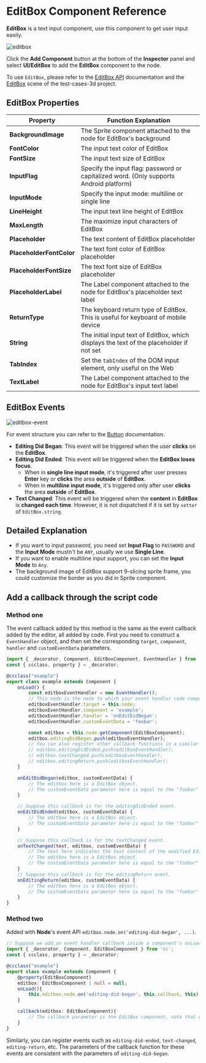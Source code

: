 # EditBox Component Reference

__EditBox__ is a text input component, use this component to get user input easily.

![editbox](editBox/editbox.png)

Click the __Add Component__ button at the bottom of the __Inspector__ panel and select __UI/EditBox__ to add the __EditBox__ component to the node.

To use `EditBox`, please refer to the [EditBox API](__APIDOC__/en/class/EditBox) documentation and the [EditBox](https://github.com/cocos/cocos-test-projects/tree/v3.5/assets/cases/ui/12.editbox) scene of the test-cases-3d project.

## EditBox Properties

| Property   | Function Explanation |
| --------------      | -----------   |
| __BackgroundImage__      | The Sprite component attached to the node for EditBox's background |
| __FontColor__            | The input text color of EditBox |
| __FontSize__             | The input text size of EditBox |
| __InputFlag__            | Specify the input flag: password or capitalized word. (Only supports Android platform) |
| __InputMode__            | Specify the input mode: multiline or single line |
| __LineHeight__           | The input text line height of EditBox |
| __MaxLength__            | The maximize input characters of EditBox  |
| __Placeholder__          | The text content of EditBox placeholder |
| __PlaceholderFontColor__ | The text font color of EditBox placeholder |
| __PlaceholderFontSize__  | The text font size of EditBox placeholder  |
| __PlaceholderLabel__     | The Label component attached to the node for EditBox's placeholder text label |
| __ReturnType__           | The keyboard return type of EditBox. This is useful for keyboard of mobile device |
| __String__               | The initial input text of EditBox, which displays the text of the placeholder if not set |
| __TabIndex__             | Set the `tabIndex` of the DOM input element, only useful on the Web |
| __TextLabel__            | The Label component attached to the node for EditBox's input text label |

## EditBox Events

![editbox-event](editBox/editbox-event.png)

For event structure you can refer to the [Button](./button.md) documentation.

- __Editing Did Began__: This event will be triggered when the user __clicks__ on the __EditBox__.
- __Editing Did Ended__: This event will be triggered when the __EditBox loses focus__.
    - When in __single line input mode__, it's triggered after user presses __Enter__ key or __clicks__ the area __outside__ of __EditBox__.
    - When in __multiline input mode__, it's triggered only after user __clicks__ the area __outside__ of __EditBox__.
- __Text Changed__: This event will be triggered when the __content__ in __EditBox__ is __changed each time__. However, it is not dispatched if it is set by `setter` of `EditBox.string`.

## Detailed Explanation

- If you want to input password, you need set __Input Flag__ to `PASSWORD` and the __Input Mode__ mustn't be `ANY`, usually we use __Single Line__.
- If you want to enable multiline input support, you can set the __Input Mode__ to `Any`.
- The background image of EditBox support 9-slicing sprite frame, you could customize the border as you did in Sprite component.

## Add a callback through the script code

### Method one

The event callback added by this method is the same as the event callback added by the editor, all added by code. First you need to construct a `EventHandler` object, and then set the corresponding `target`, `component`, `handler` and `customEventData` parameters.

```ts
import { _decorator, Component, EditBoxComponent, EventHandler } from 'cc';
const { ccclass, property } = _decorator;

@ccclass("example")
export class example extends Component {
    onLoad() {
        const editboxEventHandler = new EventHandler();
        // This node is the node to which your event handler code component belongs.
        editboxEventHandler.target = this.node;
        editboxEventHandler.component = 'example';
        editboxEventHandler.handler = 'onEditDidBegan';
        editboxEventHandler.customEventData = 'foobar';

        const editbox = this.node.getComponent(EditBoxComponent);
        editbox.editingDidBegan.push(editboxEventHandler);
        // You can also register other callback functions in a similar way.
        // editbox.editingDidEnded.push(editboxEventHandler);
        // editbox.textChanged.push(editboxEventHandler);
        // editbox.editingReturn.push(editboxEventHandler);
    }

    onEditDidBegan(editbox, customEventData) {
        // The editbox here is a EditBox object.
        // The customEventData parameter here is equal to the "foobar" you set before.
    }

    // Suppose this callback is for the editingDidEnded event.
    onEditDidEnded(editbox, customEventData) {
        // The editbox here is a EditBox object.
        // The customEventData parameter here is equal to the "foobar" you set before.
    }

    // Suppose this callback is for the textChanged event.
    onTextChanged(text, editbox, customEventData) {
        // The text here indicates the text content of the modified EditBox.
        // The editbox here is a EditBox object.
        // The customEventData parameter here is equal to the "foobar" you set before.
    }
    // Suppose this callback is for the editingReturn event.
    onEditingReturn(editbox, customEventData) {
        // The editbox here is a EditBox object.
        // The customEventData parameter here is equal to the "foobar" you set before.
    }
}
```

### Method two

Added with **Node**'s event API `editbox.node.on('editing-did-began', ...)`.

```ts
// Suppose we add an event handler callback inside a component's onLoad method and event handlers in the callback function.
import { _decorator, Component, EditBoxComponent } from 'cc';
const { ccclass, property } = _decorator;

@ccclass("example")
export class example extends Component {
    @property(EditBoxComponent)
    editbox: EditBoxComponent | null = null;
    onLoad(){
        this.editbox.node.on('editing-did-began', this.callback, this);
    }

    callback(editbox: EditBoxComponent){
        // The callback parameter is the EditBox component, note that events registered this way cannot pass customEventData.
    }
}
```

Similarly, you can register events such as `editing-did-ended`, `text-changed`, `editing-return`, etc. The parameters of the callback function for these events are consistent with the parameters of `editing-did-began`.
